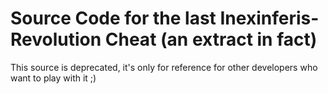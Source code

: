 # Source Code for the last Inexinferis-Revolution Cheat (an extract in fact)

This source is deprecated, it's only for reference for other developers who want to play with it ;)
